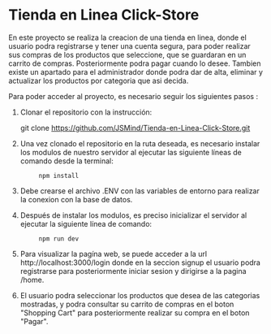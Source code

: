 # Tienda en Linea Click-Store

En este proyecto se realiza la creacion de una tienda en linea, donde el usuario podra registrarse y tener una cuenta segura, para poder realizar sus compras de los productos que seleccione, que se guardaran en un carrito de compras. Posteriormente podra pagar cuando lo desee. Tambien existe un apartado para el administrador donde podra dar de alta, eliminar y actualizar los productos por categoria que asi decida.

Para poder acceder al proyecto, es necesario seguir los siguientes pasos :
1. Clonar el repositorio con la instrucción:

      git clone https://github.com/JSMind/Tienda-en-Linea-Click-Store.git
      
2. Una vez clonado el repositorio en la ruta deseada, es necesario instalar los modulos de nuestro servidor al ejecutar las siguiente líneas de comando desde la terminal:
            
            npm install
            
            
3. Debe crearse el archivo .ENV con las variables de entorno para realizar la conexion con la base de datos.

4. Después de instalar los modulos, es preciso inicializar el servidor al ejecutar la siguiente línea de comando:
            
            npm run dev
      
5. Para visualizar la pagína web, se puede acceder a la url http://localhost:3000/login donde en la seccion signup el usuario podra registrarse para posteriormente iniciar sesion y dirigirse a la pagina /home.

6. El usuario podra seleccionar los productos que desea de las categorias mostradas, y podra consultar su carrito de compras en el boton "Shopping Cart" para posteriormente realizar su compra en el boton "Pagar".

